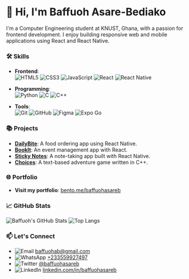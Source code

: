 # 👋 Hi, I'm Baffuoh Asare-Bediako

I'm a Computer Engineering student at KNUST, Ghana, with a passion for frontend development. I enjoy building responsive web and mobile applications using React and React Native.

### 🛠️ Skills

- **Frontend**:  
  ![HTML5](https://img.shields.io/badge/HTML5-%23E34F26.svg?style=for-the-badge&logo=html5&logoColor=white)
  ![CSS3](https://img.shields.io/badge/CSS3-%231572B6.svg?style=for-the-badge&logo=css3&logoColor=white)
  ![JavaScript](https://img.shields.io/badge/JavaScript-%23F7DF1E.svg?style=for-the-badge&logo=javascript&logoColor=black)
  ![React](https://img.shields.io/badge/React-%2361DAFB.svg?style=for-the-badge&logo=react&logoColor=black)
  ![React Native](https://img.shields.io/badge/React%20Native-%2361DAFB.svg?style=for-the-badge&logo=react&logoColor=black)

- **Programming**:  
  ![Python](https://img.shields.io/badge/Python-%233776AB.svg?style=for-the-badge&logo=python&logoColor=white)
  ![C](https://img.shields.io/badge/C-%23A8B9CC.svg?style=for-the-badge&logo=c&logoColor=black)
  ![C++](https://img.shields.io/badge/C++-%2300599C.svg?style=for-the-badge&logo=c%2B%2B&logoColor=white)

- **Tools**:  
  ![Git](https://img.shields.io/badge/Git-%23F05033.svg?style=for-the-badge&logo=git&logoColor=white)
  ![GitHub](https://img.shields.io/badge/GitHub-%23181717.svg?style=for-the-badge&logo=github&logoColor=white)
  ![Figma](https://img.shields.io/badge/Figma-%23F24E1E.svg?style=for-the-badge&logo=figma&logoColor=white)
  ![Expo Go](https://img.shields.io/badge/Expo-%23000000.svg?style=for-the-badge&logo=expo&logoColor=white)


### 📚 Projects
- **[DailyBite](https://github.com/yourprojectrepo)**: A food ordering app using React Native.
- **[BookIt](https://github.com/Team-BookIt/BookIt-Client)**: An event management app with React.
- **[Sticky Notes](https://github.com/baffuohasareb/NoteApp)**: A note-taking app built with React Native.
- **[Choices](https://github.com/baffuohasareb/choices)**: A text-based adventure game written in C++.

### 🌐 Portfolio
- **Visit my portfolio**: [bento.me/baffuohasareb](https://bento.me/baffuohasareb)

### 📈 GitHub Stats

![Baffuoh's GitHub Stats](https://github-readme-stats.vercel.app/api?username=baffuohasareb&show_icons=true&theme=radical&hide_title=true&hide_border=true&count_private=true)
![Top Langs](https://github-readme-stats.vercel.app/api/top-langs/?username=baffuohasareb&layout=compact&theme=radical&hide_border=true)

### 📫 Let's Connect
- ![Email](https://img.shields.io/badge/-Email-%23D14836?style=flat-square&logo=gmail&logoColor=white) [baffuohab@gmail.com](mailto:baffuohab@gmail.com) 
- ![WhatsApp](https://img.shields.io/badge/-WhatsApp-%232BBE77?style=flat-square&logo=whatsapp&logoColor=white) [+233559927497](https://wa.me/233559927497) 
- ![Twitter](https://img.shields.io/badge/-Twitter-%231DA1F2?style=flat-square&logo=twitter&logoColor=white) [@baffuohasareb](https://twitter.com/baffuohasareb) 
- ![LinkedIn](https://img.shields.io/badge/-LinkedIn-%230A66C2?style=flat-square&logo=linkedin&logoColor=white) [linkedin.com/in/baffuohasareb](https://linkedin.com/in/baffuohasareb) 
